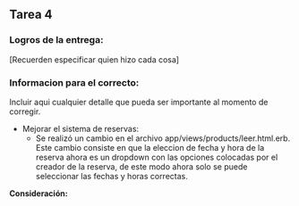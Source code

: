 ## Tarea 4

### Logros de la entrega:
[Recuerden especificar quien hizo cada cosa]

### Informacion para el correcto:
Incluir aqui cualquier detalle que pueda ser importante al momento de corregir.

* Mejorar el sistema de reservas:
    + Se realizó un cambio en el archivo app/views/products/leer.html.erb. Este cambio consiste en que la eleccion de fecha y hora de la reserva ahora es un dropdown con las opciones colocadas por el creador de la reserva, de este modo ahora solo se puede seleccionar las fechas y horas correctas.


**Consideración:**

